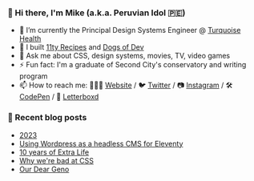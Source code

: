 ### 👋 Hi there, I'm Mike (a.k.a. Peruvian Idol 🇵🇪)

- 🔭 I’m currently the Principal Design Systems Engineer @ [Turquoise Health](https://turquoise.health/)
- 🔨 I built [11ty Recipes](https://11ty.recipes) and [Dogs of Dev](https://dogsof.dev)
- 💬 Ask me about CSS, design systems, movies, TV, video games
- ⚡ Fun fact: I'm a graduate of Second City's conservatory and writing program
- 📫 How to reach me: 👨🏻‍💻 [Website](https://mikeaparicio.com) / 🐦 [Twitter](https://twitter.com/peruvianidol) / 📷 [Instagram](https://instagram.com/peruvianidol) / 🛠 [CodePen](https://codepen.io/peruvianidol) / 🍿 [Letterboxd](https://letterboxd.com/peruvianidol)

### 🚨 Recent blog posts
<!-- BLOG-POST-LIST:START -->
- [2023](https://mikeaparicio.com/posts/2024-01-01-2023/)
- [Using Wordpress as a headless CMS for Eleventy](https://mikeaparicio.com/posts/2023-11-07-using-wordpress-as-a-headless-CMS-for-eleventy/)
- [10 years of Extra Life](https://mikeaparicio.com/posts/2023-08-07-ten-years-of-extra-life/)
- [Why we&#39;re bad at CSS](https://mikeaparicio.com/posts/2023-05-22-why-were-bad-at-css/)
- [Our Dear Geno](https://mikeaparicio.com/posts/2023-03-26-our-dear-geno/)
<!-- BLOG-POST-LIST:END -->
